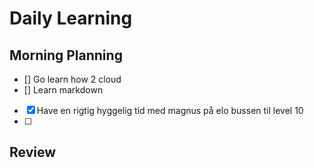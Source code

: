 # Daily Learning

## Morning Planning
- [] Go learn how 2 cloud
- [] Learn markdown
- [x] Have en rigtig hyggelig tid med magnus på elo bussen til level 10
- [ ] 
## Review

